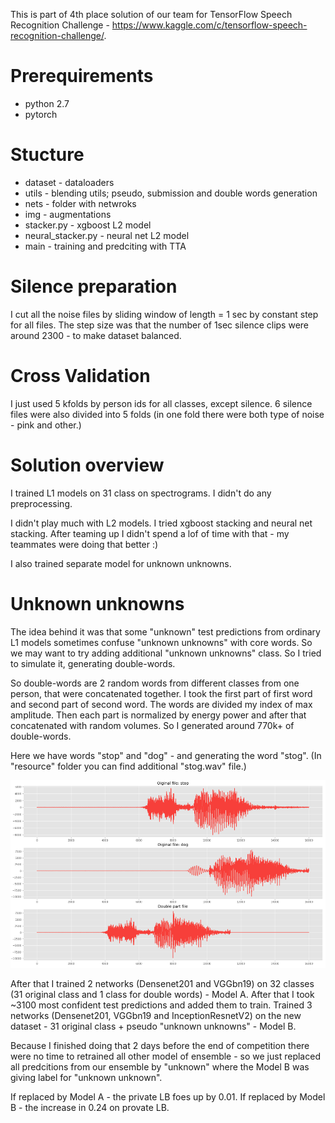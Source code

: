 This is part of 4th place solution of our team for TensorFlow Speech Recognition Challenge - https://www.kaggle.com/c/tensorflow-speech-recognition-challenge/.

# Prerequirements
* python 2.7
* pytorch

# Stucture
- dataset - dataloaders
- utils - blending utils; pseudo, submission and double words generation
- nets - folder with netwroks
- img - augmentations
- stacker.py - xgboost L2 model 
- neural_stacker.py - neural net L2 model
- main - training and predciting with TTA

# Silence preparation
I cut all the noise files by sliding window of length = 1 sec by constant step for all files. The step size was that the number of 1sec silence clips were around 2300 - to make dataset balanced.

# Cross Validation
I just used 5 kfolds by person ids for all classes, except silence. 6 silence files were also divided into 5 folds (in one fold there were both type of noise - pink and other.)

# Solution overview
I trained L1 models on 31 class on spectrograms. I didn't do any preprocessing.

I didn't play much with L2 models. I tried xgboost stacking and neural net stacking. After teaming up I didn't spend a lof of time with that - my teammates were doing that better :) 

I also trained separate model for unknown unknowns.

# Unknown unknowns 

The idea behind it was that some "unknown" test predictions from ordinary L1 models sometimes confuse "unknown unknowns" with core words. So we may want to try adding additional "unknown unknowns" class. So I tried to simulate it, generating double-words.

So double-words are 2 random words from different classes from one person, that were concatenated together. I took the first part of first word and second part of second word. The words are divided my index of max amplitude. Then each part is normalized by energy power and after that concatenated with random volumes. So I generated around 770k+ of double-words.

Here we have words "stop" and "dog" - and generating the word "stog". (In "resource" folder you can find additional "stog.wav" file.) 

![Alt text](/resources/stog.png?raw=true)

After that I trained 2 networks (Densenet201 and VGGbn19) on 32 classes (31 original class and 1 class for double words) - Model A. After that I took ~3100 most confident test predictions and added them to train. Trained 3 networks (Densenet201, VGGbn19 and InceptionResnetV2) on the new dataset - 31 original class + pseudo "unknown unknowns" - Model B.

Because I finished doing that 2 days before the end of competition there were no time to retrained all other model of ensemble - so we just replaced all predcitions from our ensemble by "unknown" where the Model B was giving label for "unknown unknown".

If replaced by Model A - the private LB foes up by 0.01. If replaced by Model B - the increase in 0.24 on provate LB.



